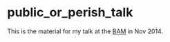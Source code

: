 public_or_perish_talk
=====================

This is the material for my talk at the [BAM](http://bamconf.com/) in Nov 2014.
